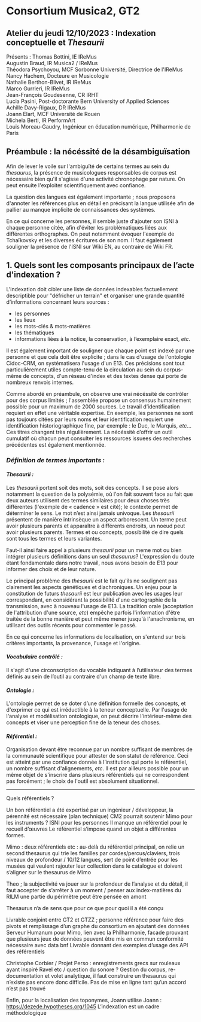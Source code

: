 # **Consortium Musica2, GT2**  
## Atelier du jeudi 12/10/2023 : Indexation conceptuelle et _Thesaurii_

Présents : 
Thomas Bottini, IE IReMus  
Augustin Braud, IR Musica2 / IReMus  
Théodora Psychoyou, MCF Sorbonne Université, Directrice de l'IReMus  
Nancy Hachem, Docteure en Musicologie  
Nathalie Berthon-Blivet, IR IReMus   
Marco Gurrieri, IR IReMus  
Jean-François Goudesenne, CR IRHT   
Lucia Pasini, Post-doctorante Bern University of Applied Sciences  
Achille Davy-Rigaux, DR IReMus  
Joann Elart, MCF Université de Rouen  
Michela Berti, IR PerformArt   
Louis Moreau-Gaudry, Ingénieur en éducation numérique, Philharmonie de Paris  

## **Préambule : la nécéssité de la désambiguïsation**

Afin de lever le voile sur l'ambiguïté de certains termes au sein du _thesaurus_, la présence de musicologues responsables de corpus est nécessaire bien qu'il s'agisse d'une activité chronophage par nature. On peut ensuite l'exploiter scientifiquement avec confiance.

La question des langues est également importante ; nous proposons d'annoter les références plus en détail en précisant la langue utilisée afin de pallier au manque implicite de connaissances des systèmes.

En ce qui concerne les personnes, il semble juste d'ajouter son ISNI à chaque personne citée, afin d'éviter les problématiques liées aux différentes orthographes. On peut notamment évoquer l'exemple de Tchaïkovsky et les diverses écritures de son nom. Il faut également souligner la présence de l'ISNI sur Wiki EN, au contraire de Wiki FR.

## **1. Quels sont les composants principaux de l’acte d'indexation ?**

L'indexation doit cibler une liste de données indexables factuellement descriptible pour "défricher un terrain" et organiser une grande quantité d’informations concernant leurs sources :

- les personnes
- les lieux
- les mots-clés & mots-matières
- les thématiques
- informations liées à la notice, la conservation, à l’exemplaire exact, _etc_.

Il est également important de souligner que chaque point est indexé par une personne et que cela doit être explicite ; dans le cas d'usage de l'ontologie Cidoc-CRM, on systématisera l'usage d'un E13. Ces précisions sont tout particulièrement utiles compte-tenu de la circulation au sein du corpus-même de concepts, d'un réseau d'index et des textes dense qui porte de nombreux renvois internes.

Comme abordé en préambule, on observe une vrai nécéssité de contrôler pour des corpus limités ; l'assemblée propose un consensus humainement possible pour un maximum de 2000 sources. Le travail d’identification requiert en effet une véritable expertise. En exemple, les personnes ne sont pas toujours citées par leurs noms et leur identification requiert une identification historiographique fine, par exemple : le Duc, le Marquis, _etc_... Ces titres changent très régulièrement. La nécéssité d’offrir un outil cumulatif où chacun peut consulter les ressources issuees des recherches précédentes est également mentionnée.

### **_Définition de termes importants :_**  

#### _Thesaurii :_  
  Les _thesaurii_ portent soit des mots, soit des concepts. Il se pose alors notamment la question de la polysémie, où l'on fait souvent face au fait que deux auteurs utilisent des termes similaires pour deux choses très différentes (l'exemple de « cadence » est cité); le contexte permet de déterminer le sens. Le mot n’est ainsi jamais univoque. Les _thesaurii_ présentent de manière intrinsèque un aspect arborescent. Un terme peut avoir plusieurs parents et apparaître à différents endroits, un noeud peut avoir plusieurs parents. Termes et ou concepts, possibilité de dire quels sont tous les termes et leurs variantes. 

  Faut-il ainsi faire appel à plusieurs _thesaurii_ pour un meme mot ou bien intégrer plusieurs définitions dans un seul _thesaurus_? L'expression du doute étant fondamentale dans notre travail, nous avons besoin de E13 pour informer des choix et de leur nature. 

  Le principal problème des _thesaurii_ est le fait qu'ils ne soulignent pas clairement les aspects génétiques et diachroniques. Un enjeu pour la constitution de futurs _thesaurii_ est leur publication avec les usages leur correspondant, en considérant la possibilité d'une cartographie de la transmission, avec à nouveau l'usage de E13. La tradition orale (acceptation de l'attribution d'une source, _etc_) empêche parfois l'information d'être traitée de la bonne manière et peut même mener jusqu'à l'anachronisme, en utilisant des outils récents pour commenter le passé.

  En ce qui concerne les informations de localisation, on s'entend sur trois critères importants, la provenance, l'usage et l'origine. 

#### _Vocabulaire contrôlé :_  
  Il s'agit d'une circonscription du vocable indiquant à l’utilisateur des termes définis au sein de l’outil au contraire d'un champ de texte libre. 

#### _Ontologie :_  
  L'ontologie permet de se doter d’une définition formelle des concepts, et d'exprimer ce qui est irréductible à la teneur conceptuelle. Par l'usage de l'analyse et  modélisation ontologique, on peut décrire l'intérieur-même des concepts et viser une perception fine de la teneur des choses.

#### _Référentiel :_   
  Organisation devant être reconnue par un nombre suffisant de membres de la communauté scientifique pour attester de son statut de référence. Ceci est atteint par une confiance donnée à l’institution qui porte le référentiel, un nombre suffisant d'alignements, _etc_. Il est par ailleurs possible pour un même objet de s'inscrire dans plusieurs référentiels qui ne correspondent pas forcément ; le choix de l'outil est absolument situationnel.





- - - 



Quels référentiels ?

Un bon référentiel a été expertisé par un ingénieur / développeur, la pérennité est nécessaire (plan technique)
CM2 pourrait soutenir Mimo pour les instruments ? ISNI pour les personnes
Il manque un référentiel pour le recueil d’œuvres 
Le référentiel s’impose quand un objet a différentes formes.

Mimo : deux référentiels etc : au-delà du référentiel principal, on relie un second thesaurus qui trie les familles par cordes/percus/claviers, trois niveaux de profondeur / 10/12 langues, sert de point d’entrée pour les musées qui veulent rajouter leur collection dans le catalogue et doivent s’aligner sur le thesaurus de Mimo

Theo ; la subjectivité va jouer sur la profondeur de l’analyse et du détail, il faut accepter de s’arrêter à un moment / penser aux index-matières du RILM 
une partie du périmètre peut être pensée en amont

Thesaurus n’a de sens que pour ce que pour quoi il a été conçu

Livrable conjoint entre GT2 et GTZZ ; personne référence pour faire des pivots et remplissage d’un graphe du consortium en ajoutant des données
Serveur Humanum pour Mimo, lien avec la Philharmonie, facade prouvant que plusieurs jeux de données peuvent être mis en commun conformité nécessaire avec data bnf
Livrable donnant des exemples d’usage des API des référentiels 

Christophe Corbier / Projet Perso : enregistrements grecs sur rouleaux ayant inspiré Ravel etc / question du sonore ? Gestion du corpus, re-documentation et volet analytique, il faut construire un thesaurus qui n’existe pas encore donc difficile. Pas de mise en ligne tant qu’un accord n’est pas trouvé


Enfin, pour la localisation des toponymes, Joann utilise 
Joann : https://dezede.hypotheses.org/1045 
L‘indexation est un cadre méthodologique





